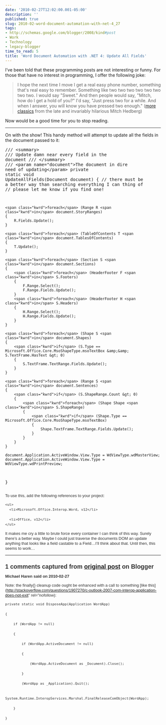 ```yaml
---
date: '2010-02-27T12:02:00.001-05:00'
description: ''
published: true
slug: 2010-02-word-document-automation-with-net-4_27
tags:
- http://schemas.google.com/blogger/2008/kind#post
- Work
- Technology
- legacy-blogger
time_to_read: 5
title: 'Word Document Automation with .NET 4: Update All Fields'
---
```





I’ve been told that these programming posts are not interesting or funny. For those that have no interest in programming, I offer the following joke:
<blockquote> 

I hope the next time I move I get a real easy phone number, something that's real easy to remember. Something like two two two two two two two two. I would say &quot;Sweet.&quot; And then people would say, &quot;Mitch, how do I get a hold of you?&quot; I'd say, &quot;Just press two for a while. And when I answer, you will know you have pressed two enough.&quot; ([more classics](http://en.wikiquote.org/wiki/Mitch_Hedberg) from the late and invariably hilarious Mitch Hedberg)
</blockquote>

Now would be a good time for you to stop reading.   <hr />

On with the show! This handy method will attempt to update all the fields in the document passed to it:  <pre class="csharpcode"><span class="rem">/// &lt;summary&gt;</span>
<span class="rem">/// Update damn near every field in the document</span>
<span class="rem">/// &lt;/summary&gt;</span>
<span class="rem">/// &lt;param name=&quot;document&quot;&gt;The document in dire need of updating&lt;/param&gt;</span>
<span class="kwrd">private</span> <span class="kwrd">static</span> <span class="kwrd">void</span> UpdateAllFields(Document document)
{
    <span class="rem">// there must be a better way than searching everything I can thing of</span>
    <span class="rem">// please let me know if you find one!</span>

    <span class="kwrd">foreach</span> (Range R <span class="kwrd">in</span> document.StoryRanges)
    {
        R.Fields.Update();
    }

    <span class="kwrd">foreach</span> (TableOfContents T <span class="kwrd">in</span> document.TablesOfContents)
    {
        T.Update();
    }

    <span class="kwrd">foreach</span> (Section S <span class="kwrd">in</span> document.Sections)
    {
        <span class="kwrd">foreach</span> (HeaderFooter F <span class="kwrd">in</span> S.Footers)
        {
            F.Range.Select();
            F.Range.Fields.Update();
        }
        <span class="kwrd">foreach</span> (HeaderFooter H <span class="kwrd">in</span> S.Headers)
        {
            H.Range.Select();
            H.Range.Fields.Update();
        }
    }

    <span class="kwrd">foreach</span> (Shape S <span class="kwrd">in</span> document.Shapes)
    {
        <span class="kwrd">if</span> (S.Type == Microsoft.Office.Core.MsoShapeType.msoTextBox &amp;&amp; S.TextFrame.HasText &gt; 0)
        {
            S.TextFrame.TextRange.Fields.Update();
        }
    }

    <span class="kwrd">foreach</span> (Range S <span class="kwrd">in</span> document.Sentences)
    {
        <span class="kwrd">if</span> (S.ShapeRange.Count &gt; 0)
        {
            <span class="kwrd">foreach</span> (Shape Shape <span class="kwrd">in</span> S.ShapeRange)
            {
                <span class="kwrd">if</span> (Shape.Type == Microsoft.Office.Core.MsoShapeType.msoTextBox)
                {
                    Shape.TextFrame.TextRange.Fields.Update();
                }
            }
        }
    }

    document.Application.ActiveWindow.View.Type = WdViewType.wdMasterView;
    document.Application.ActiveWindow.View.Type = WdViewType.wdPrintPreview;
}</pre>
<span class="Apple-style-span"><span class="Apple-style-span" style="text-align: left; line-height: 16px; font-family: verdana, arial, sans-serif; color: rgb(51,51,51); font-size: 13px;">
  

To use this, add the following references to your project:

    <ul>
      <li>Microsoft.Office.Interop.Word, v12</li>

      <li>Office, v12</li>
    </ul>
  </span></span>


It makes me cry a little to brute force every container I can think of this way. Surely there’s a better way. Maybe I could just traverse the documents DOM an update anything that looks like a field castable to a Field…I’ll think about that. Until then, this seems to work…

---

## 1 comments captured from [original post](https://blog.wassupy.com/2010/02/word-document-automation-with-net-4_27.html) on Blogger

**Michael Haren said on 2010-02-27**

Note: the finally{} cleanup code ought be enhanced with a call to something [like this](http://stackoverflow.com/questions/1907270/c-outlook-2007-com-interop-application-does-not-exit" rel="nofollow):

    private static void DisposeApp(Application WordApp)

    {

        if (WordApp != null)

        {

            if (WordApp.ActiveDocument != null)

            {

                (WordApp.ActiveDocument as _Document).Close();

            }

            (WordApp as _Application).Quit();

            System.Runtime.InteropServices.Marshal.FinalReleaseComObject(WordApp);

        }

    }

